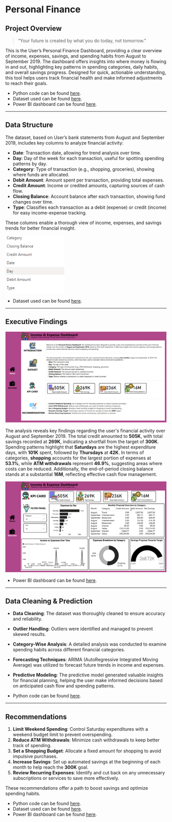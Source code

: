 # Personal Finance 
## Project Overview

> “Your future is created by what you do today, not tomorrow.”

This is the User’s Personal Finance Dashboard, providing a clear overview of income, expenses, savings, and spending habits from August to September 2019. The dashboard offers insights into where money is flowing in and out, highlighting key patterns in spending categories, daily habits, and overall savings progress. Designed for quick, actionable understanding, this tool helps users track financial health and make informed adjustments to reach their goals.

- Python code can be found [here](https://github.com/NishaChandila/Personal-Financial-tracker/blob/main/Personal%20Financial%20tracker.ipynb).
- Dataset used can be found [here](https://github.com/NishaChandila/Personal-Financial-tracker/blob/main/banking-statment-dataset.csv).
- Power BI dashboard can be found [here](https://github.com/NishaChandila/Personal-Financial-tracker/blob/main/Personal-Finance-Dashboard.pdf).

---

## Data Structure 

The dataset, based on User’s bank statements from August and September 2019, includes key columns to analyze financial activity:

- **Date**: Transaction date, allowing for trend analysis over time.
- **Day**: Day of the week for each transaction, useful for spotting spending patterns by day.
- **Category**: Type of transaction (e.g., shopping, groceries), showing where funds are allocated.
- **Debit Amount**: Amount spent per transaction, providing total expenses.
- **Credit Amount**: Income or credited amounts, capturing sources of cash flow.
- **Closing Balance**: Account balance after each transaction, showing fund changes over time.
- **Type**: Classifies each transaction as a debit (expense) or credit (income) for easy income-expense tracking.

These columns enable a thorough view of income, expenses, and savings trends for better financial insight.

![Data-image](https://github.com/NishaChandila/project-assets/blob/main/personal_data.PNG?raw=true)

- Dataset used can be found [here](https://github.com/NishaChandila/Personal-Financial-tracker/blob/main/banking-statment-dataset.csv).

---

## Executive Findings

![Executive Summary Image](https://github.com/NishaChandila/project-assets/blob/main/finance1.PNG)


The analysis reveals key findings regarding the user's financial activity over August and September 2019. The total credit amounted to **505K**, with total savings recorded at **269K**, indicating a shortfall from the target of **300K**. Spending patterns highlight that **Saturdays** are the highest expenditure days, with **101K** spent, followed by **Thursdays** at **42K**. In terms of categories, **shopping** accounts for the largest portion of expenses at **53.1%**, while **ATM withdrawals** represent **46.9%**, suggesting areas where costs can be reduced. Additionally, the end-of-period closing balance stands at a substantial **16M**, reflecting effective cash flow management.

![Executive Summary Image](https://github.com/NishaChandila/project-assets/blob/main/finance2.PNG)

- Power BI dashboard can be found [here](https://github.com/NishaChandila/Personal-Financial-tracker/blob/main/Personal-Finance-Dashboard.pdf).

---

## Data Cleaning & Prediction 

- **Data Cleaning**: The dataset was thoroughly cleaned to ensure accuracy and reliability.
- **Outlier Handling**: Outliers were identified and managed to prevent skewed results.
- **Category-Wise Analysis**: A detailed analysis was conducted to examine spending habits across different financial categories.
- **Forecasting Techniques**: ARIMA (AutoRegressive Integrated Moving Average) was utilized to forecast future trends in income and expenses.
- **Predictive Modeling**: The predictive model generated valuable insights for financial planning, helping the user make informed decisions based on anticipated cash flow and spending patterns.

- Python code can be found [here](https://github.com/NishaChandila/Personal-Financial-tracker/blob/main/Personal%20Financial%20tracker.ipynb).

---

## Recommendations

1. **Limit Weekend Spending**: Control Saturday expenditures with a weekend budget limit to prevent overspending.
2. **Reduce ATM Withdrawals**: Minimize cash withdrawals to keep better track of spending.
3. **Set a Shopping Budget**: Allocate a fixed amount for shopping to avoid impulsive purchases.
4. **Increase Savings**: Set up automated savings at the beginning of each month to help reach the **300K** goal.
5. **Review Recurring Expenses**: Identify and cut back on any unnecessary subscriptions or services to save more effectively.

These recommendations offer a path to boost savings and optimize spending habits.

- Python code can be found [here](https://github.com/NishaChandila/Personal-Financial-tracker/blob/main/Personal%20Financial%20tracker.ipynb).
- Dataset used can be found [here](https://github.com/NishaChandila/Personal-Financial-tracker/blob/main/banking-statment-dataset.csv).
- Power BI dashboard can be found [here](https://github.com/NishaChandila/Personal-Financial-tracker/blob/main/Personal-Finance-Dashboard.pdf).
